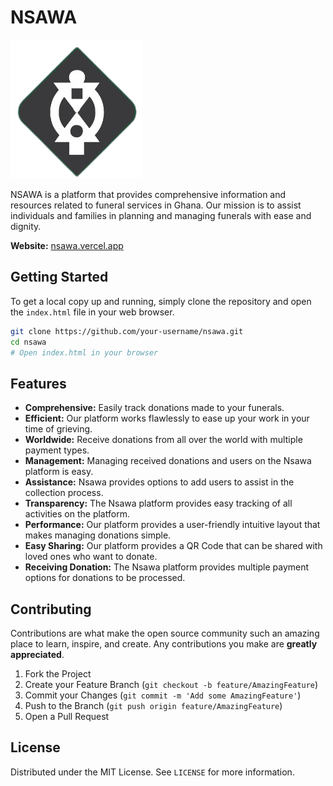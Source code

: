 # NSAWA

![NSAWA Logo](images/logo.png)

NSAWA is a platform that provides comprehensive information and resources related to funeral services in Ghana. Our mission is to assist individuals and families in planning and managing funerals with ease and dignity.

**Website:** [nsawa.vercel.app](https://nsawa.vercel.app)

## Getting Started

To get a local copy up and running, simply clone the repository and open the `index.html` file in your web browser.

```bash
git clone https://github.com/your-username/nsawa.git
cd nsawa
# Open index.html in your browser
```

## Features

*   **Comprehensive:** Easily track donations made to your funerals.
*   **Efficient:** Our platform works flawlessly to ease up your work in your time of grieving.
*   **Worldwide:** Receive donations from all over the world with multiple payment types.
*   **Management:** Managing received donations and users on the Nsawa platform is easy.
*   **Assistance:** Nsawa provides options to add users to assist in the collection process.
*   **Transparency:** The Nsawa platform provides easy tracking of all activities on the platform.
*   **Performance:** Our platform provides a user-friendly intuitive layout that makes managing donations simple.
*   **Easy Sharing:** Our platform provides a QR Code that can be shared with loved ones who want to donate.
*   **Receiving Donation:** The Nsawa platform provides multiple payment options for donations to be processed.

## Contributing

Contributions are what make the open source community such an amazing place to learn, inspire, and create. Any contributions you make are **greatly appreciated**.

1.  Fork the Project
2.  Create your Feature Branch (`git checkout -b feature/AmazingFeature`)
3.  Commit your Changes (`git commit -m 'Add some AmazingFeature'`)
4.  Push to the Branch (`git push origin feature/AmazingFeature`)
5.  Open a Pull Request

## License

Distributed under the MIT License. See `LICENSE` for more information.
